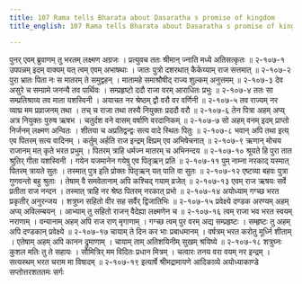 ```yaml
---
title: 107 Rama tells Bharata about Dasaratha s promise of kingdom
title_english: 107 Rama tells Bharata about Dasaratha s promise of kingdom

---
```

<div class="audioEmbed"  caption="श्रीराम-हरिसीताराममूर्ति-घनपाठिभ्यां वचनम्" src="https://archive.org/download/Ramayana-recitation-Sriram-harisItArAmamUrti-Ghanapaati-v2/Kanda_2/Kanda_2_AYK-107-Ramasya_Pitragnaa_Palana_Kathanam.mp3"></div>
पुनर् एवम् ब्रुवाणम् तु भरतम् लक्ष्मण अग्रजः ।  
प्रत्युवच ततः श्रीमान् ज्नाति मध्ये अतिसत्कृतः ॥ २-१०७-१  
उपपन्नम् इदम् वाक्यम् यत् त्वम् एवम् अभाषथाः ।  
जातः पुत्रो दशरथात् कैकेय्याम् राज सत्तमात् ॥ २-१०७-२  
पुरा भ्रातः पिता नः स मातरम् ते समुद्वहन् ।  
मातामहे समाश्रौषीद् राज्य शुल्कम् अनुत्तमम् ॥ २-१०७-३  
देव असुरे च सम्ग्रामे जनन्यै तव पार्थिवः ।  
सम्प्रहृष्टो ददौ राजा वरम् आराधितः प्रभुः ॥ २-१०७-४  
ततः सा सम्प्रतिश्राव्य तव माता यशस्विनी ।  
अयाचत नर श्रेष्ठम् द्वौ वरौ वर वर्णिनी ॥ २-१०७-५  
तव राज्यम् नर व्याघ्र मम प्रव्राजनम् तथा ।  
तच् च राजा तथा तस्यै नियुक्तः प्रददौ वरौ ॥ २-१०७-६  
तेन पित्रा अहम् अप्य् अत्र नियुक्तः पुरुष ऋषभ ।  
चतुर्दश वने वासम् वर्षाणि वरदानिकम् ॥ २-१०७-७  
सो अहम् वनम् इदम् प्राप्तो निर्जनम् लक्ष्मण अन्वितः ।  
शीतया च अप्रतिद्वन्द्वः सत्य वादे स्थितः पितुः ॥ २-१०७-८  
भवान् अपि तथा इत्य् एव पितरम् सत्य वादिनम् ।  
कर्तुम् अर्हति राज इन्द्रम् क्षिप्रम् एव अभिषेचनात् ॥ २-१०७-९  
ऋणान् मोचय राजानम् मत् कृते भरत प्रभुम् ।  
पितरम् त्राहि धर्मज्न मातरम् च अभिनन्दय ॥ २-१०७-१०  
श्रूयते हि पुरा तात श्रुतिर् गीता यशस्विनी ।  
गयेन यजमानेन गयेषु एव पितृऋन् प्रति ॥ २-१०७-११  
पुम् नाम्ना नरकाद् यस्मात् पितरम् त्रायते सुतः ।  
तस्मात् पुत्र इति प्रोक्तः पितृऋन् यत् पाति वा सुतः ॥ २-१०७-१२  
एष्टव्या बहवः पुत्रा गुणवन्तो बहु श्रुताः ।  
तेषाम् वै समवेतानाम् अपि कश्चिद् गयाम् व्रजेत् ॥ २-१०७-१३  
एवम् राज ऋषयः सर्वे प्रतीता राज नन्दन ।  
तस्मात् त्राहि नर श्रेष्ठ पितरम् नरकात् प्रभो ॥ २-१०७-१४  
अयोध्याम् गग्च्छ भरत प्रकृतीर् अनुरन्जय ।  
शत्रुघ्न सहितो वीर सह सर्वैर् द्विजातिभिः ॥ २-१०७-१५  
प्रवेक्ष्ये दण्डक अरण्यम् अहम् अप्य् अविलम्बयन् ।  
आभ्याम् तु सहितो राजन् वैदेह्या लक्ष्मणेन च ॥ २-१०७-१६  
त्वम् राजा भव भरत स्वयम् नराणाम् ।  
वन्यानाम् अहम् अपि राज राण् मृगाणाम् ।  
गग्च्छ त्वम् पुर वरम् अद्य सम्प्रहृष्टः ।  
सम्हृष्टः तु अहम् अपि दण्डकान् प्रवेक्ष्ये ॥ २-१०७-१७  
चायाम् ते दिन कर भाः प्रबाधमानम् ।  
वर्षत्रम् भरत करोतु मूर्ध्नि शीताम् ।  
एतेषाम् अहम् अपि कानन द्रुमाणाम् ।  
चायाम् ताम् अतिशयिनीम् सुखम् श्रयिष्ये ॥ २-१०७-१८  
शत्रुघ्नः कुशल मतिः तु ते सहायः ।  
सौमित्रिर् मम विदितः प्रधान मित्रम् ।  
चत्वारः तनय वरा वयम् नर इन्द्रम् ।  
सत्यस्थम् भरत चराम मा विषादम् ॥ २-१०७-१९  
इत्यार्षे श्रीमद्रामायणे आदिकाव्ये अयोध्याकाण्डे सप्तोत्तरशततमः सर्गः